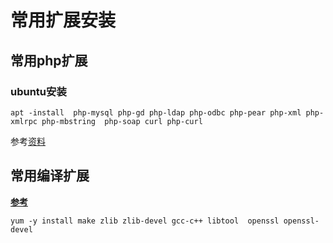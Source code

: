 



# 常用扩展安装

## 常用php扩展

### ubuntu安装

```shell
apt -install  php-mysql php-gd php-ldap php-odbc php-pear php-xml php-xmlrpc php-mbstring  php-soap curl php-curl
```

参考[资料](https://www.jb51.net/article/117895.htm)

## 常用编译扩展

**[参考](https://www.runoob.com/linux/nginx-install-setup.html)**

```shell
yum -y install make zlib zlib-devel gcc-c++ libtool  openssl openssl-devel
```

